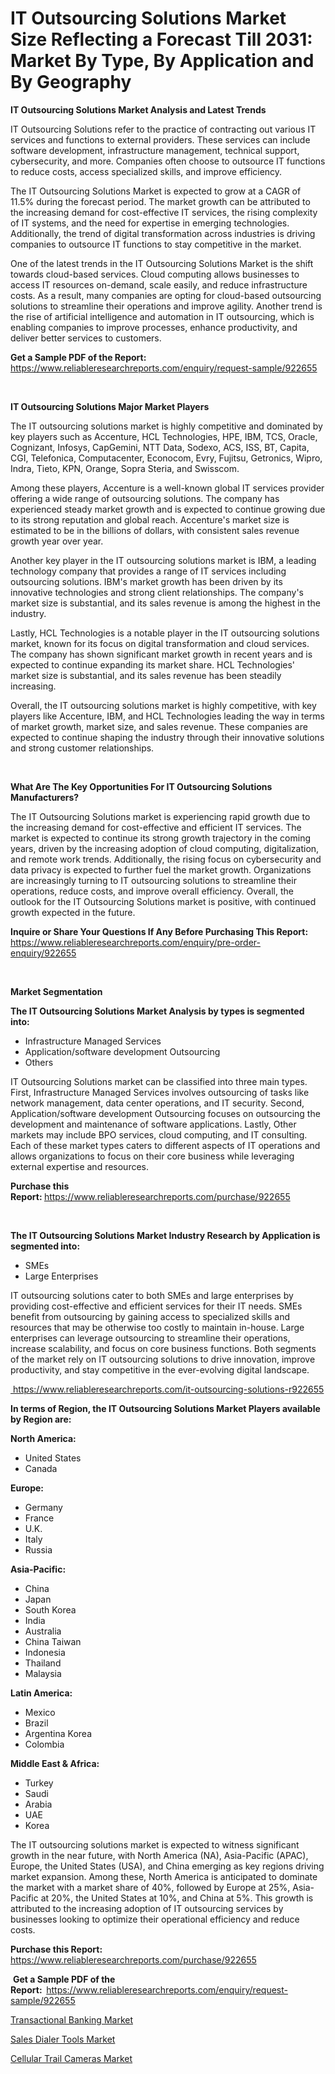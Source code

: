 <p><h1>IT Outsourcing Solutions Market Size Reflecting a Forecast Till 2031: Market By Type, By Application and By Geography</h1></p><p><strong>IT Outsourcing Solutions Market Analysis and Latest Trends</strong></p>
<p><p>IT Outsourcing Solutions refer to the practice of contracting out various IT services and functions to external providers. These services can include software development, infrastructure management, technical support, cybersecurity, and more. Companies often choose to outsource IT functions to reduce costs, access specialized skills, and improve efficiency.</p><p>The IT Outsourcing Solutions Market is expected to grow at a CAGR of 11.5% during the forecast period. The market growth can be attributed to the increasing demand for cost-effective IT services, the rising complexity of IT systems, and the need for expertise in emerging technologies. Additionally, the trend of digital transformation across industries is driving companies to outsource IT functions to stay competitive in the market.</p><p>One of the latest trends in the IT Outsourcing Solutions Market is the shift towards cloud-based services. Cloud computing allows businesses to access IT resources on-demand, scale easily, and reduce infrastructure costs. As a result, many companies are opting for cloud-based outsourcing solutions to streamline their operations and improve agility. Another trend is the rise of artificial intelligence and automation in IT outsourcing, which is enabling companies to improve processes, enhance productivity, and deliver better services to customers.</p></p>
<p><strong>Get a Sample PDF of the Report:&nbsp;</strong> <a href="https://www.reliableresearchreports.com/enquiry/request-sample/922655">https://www.reliableresearchreports.com/enquiry/request-sample/922655</a></p>
<p>&nbsp;</p>
<p><strong>IT Outsourcing Solutions Major Market Players</strong></p>
<p><p>The IT outsourcing solutions market is highly competitive and dominated by key players such as Accenture, HCL Technologies, HPE, IBM, TCS, Oracle, Cognizant, Infosys, CapGemini, NTT Data, Sodexo, ACS, ISS, BT, Capita, CGI, Telefonica, Computacenter, Econocom, Evry, Fujitsu, Getronics, Wipro, Indra, Tieto, KPN, Orange, Sopra Steria, and Swisscom.</p><p>Among these players, Accenture is a well-known global IT services provider offering a wide range of outsourcing solutions. The company has experienced steady market growth and is expected to continue growing due to its strong reputation and global reach. Accenture's market size is estimated to be in the billions of dollars, with consistent sales revenue growth year over year.</p><p>Another key player in the IT outsourcing solutions market is IBM, a leading technology company that provides a range of IT services including outsourcing solutions. IBM's market growth has been driven by its innovative technologies and strong client relationships. The company's market size is substantial, and its sales revenue is among the highest in the industry.</p><p>Lastly, HCL Technologies is a notable player in the IT outsourcing solutions market, known for its focus on digital transformation and cloud services. The company has shown significant market growth in recent years and is expected to continue expanding its market share. HCL Technologies' market size is substantial, and its sales revenue has been steadily increasing.</p><p>Overall, the IT outsourcing solutions market is highly competitive, with key players like Accenture, IBM, and HCL Technologies leading the way in terms of market growth, market size, and sales revenue. These companies are expected to continue shaping the industry through their innovative solutions and strong customer relationships.</p></p>
<p>&nbsp;</p>
<p><strong>What Are The Key Opportunities For IT Outsourcing Solutions Manufacturers?</strong></p>
<p><p>The IT Outsourcing Solutions market is experiencing rapid growth due to the increasing demand for cost-effective and efficient IT services. The market is expected to continue its strong growth trajectory in the coming years, driven by the increasing adoption of cloud computing, digitalization, and remote work trends. Additionally, the rising focus on cybersecurity and data privacy is expected to further fuel the market growth. Organizations are increasingly turning to IT outsourcing solutions to streamline their operations, reduce costs, and improve overall efficiency. Overall, the outlook for the IT Outsourcing Solutions market is positive, with continued growth expected in the future.</p></p>
<p><strong>Inquire or Share Your Questions If Any Before Purchasing This Report:</strong> <a href="https://www.reliableresearchreports.com/enquiry/pre-order-enquiry/922655">https://www.reliableresearchreports.com/enquiry/pre-order-enquiry/922655</a></p>
<p>&nbsp;</p>
<p><strong>Market Segmentation</strong></p>
<p><strong>The IT Outsourcing Solutions Market Analysis by types is segmented into:</strong></p>
<p><ul><li>Infrastructure Managed Services</li><li>Application/software development Outsourcing</li><li>Others</li></ul></p>
<p><p>IT Outsourcing Solutions market can be classified into three main types. First, Infrastructure Managed Services involves outsourcing of tasks like network management, data center operations, and IT security. Second, Application/software development Outsourcing focuses on outsourcing the development and maintenance of software applications. Lastly, Other markets may include BPO services, cloud computing, and IT consulting. Each of these market types caters to different aspects of IT operations and allows organizations to focus on their core business while leveraging external expertise and resources.</p></p>
<p><strong>Purchase this Report:&nbsp;</strong><a href="https://www.reliableresearchreports.com/purchase/922655">https://www.reliableresearchreports.com/purchase/922655</a></p>
<p>&nbsp;</p>
<p><strong>The IT Outsourcing Solutions Market Industry Research by Application is segmented into:</strong></p>
<p><ul><li>SMEs</li><li>Large Enterprises</li></ul></p>
<p><p>IT outsourcing solutions cater to both SMEs and large enterprises by providing cost-effective and efficient services for their IT needs. SMEs benefit from outsourcing by gaining access to specialized skills and resources that may be otherwise too costly to maintain in-house. Large enterprises can leverage outsourcing to streamline their operations, increase scalability, and focus on core business functions. Both segments of the market rely on IT outsourcing solutions to drive innovation, improve productivity, and stay competitive in the ever-evolving digital landscape.</p></p>
<p><a href="https://www.reliableresearchreports.com/it-outsourcing-solutions-r922655">&nbsp;https://www.reliableresearchreports.com/it-outsourcing-solutions-r922655</a></p>
<p><strong>In terms of Region, the IT Outsourcing Solutions Market Players available by Region are:</strong></p>
<p>
    <p> <strong> North America: </strong>
        <ul>
            <li>United States</li>
            <li>Canada</li>
        </ul>
        </p> 
    <p> <strong> Europe: </strong>
        <ul>
            <li>Germany</li>
            <li>France</li>
            <li>U.K.</li>
            <li>Italy</li>
            <li>Russia</li>
        </ul>
        </p> 
    <p> <strong> Asia-Pacific: </strong>
        <ul>
            <li>China</li>
            <li>Japan</li>
            <li>South Korea</li>
            <li>India</li>
            <li>Australia</li>
            <li>China Taiwan</li>
            <li>Indonesia</li>
            <li>Thailand</li>
            <li>Malaysia</li>
        </ul>
        </p> 
    <p> <strong> Latin America: </strong>
        <ul>
            <li>Mexico</li>
            <li>Brazil</li>
            <li>Argentina Korea</li>
            <li>Colombia</li>
        </ul>
        </p> 
    <p> <strong> Middle East & Africa: </strong>
        <ul>
            <li>Turkey</li>
            <li>Saudi</li>
            <li>Arabia</li>
            <li>UAE</li>
            <li>Korea</li>
        </ul>
    </p>
    </p>
<p><p>The IT outsourcing solutions market is expected to witness significant growth in the near future, with North America (NA), Asia-Pacific (APAC), Europe, the United States (USA), and China emerging as key regions driving market expansion. Among these, North America is anticipated to dominate the market with a market share of 40%, followed by Europe at 25%, Asia-Pacific at 20%, the United States at 10%, and China at 5%. This growth is attributed to the increasing adoption of IT outsourcing services by businesses looking to optimize their operational efficiency and reduce costs.</p></p>
<p><strong>Purchase this Report: </strong><a href="https://www.reliableresearchreports.com/purchase/922655">https://www.reliableresearchreports.com/purchase/922655</a></p>
<p>&nbsp;<strong>Get a Sample PDF of the Report:&nbsp;&nbsp;</strong><a href="https://www.reliableresearchreports.com/enquiry/request-sample/922655">https://www.reliableresearchreports.com/enquiry/request-sample/922655</a></p>
<p><strong></strong></p>
<p><p><a href="https://www.linkedin.com/pulse/transactional-bankingnbspmarket-focuses-market-share-size-projected-lttne">Transactional Banking Market</a></p><p><a href="https://www.linkedin.com/pulse/sales-dialer-tools-market-trends-forecast-competitive-analysis-csl8e">Sales Dialer Tools Market</a></p><p><a href="https://www.linkedin.com/pulse/cellular-trail-cameras-market-insights-cagr-trends-growth-pknre">Cellular Trail Cameras Market</a></p></p>
